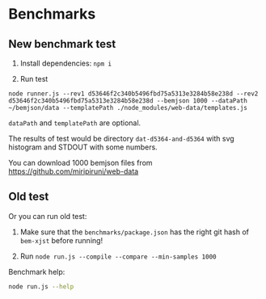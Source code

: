 # Benchmarks

## New benchmark test

1. Install dependencies: `npm i`

2. Run test

`node runner.js --rev1 d53646f2c340b5496fbd75a5313e3284b58e238d --rev2 d53646f2c340b5496fbd75a5313e3284b58e238d --bemjson 1000 --dataPath ~/bemjson/data --templatePath ./node_modules/web-data/templates.js`

`dataPath` and `templatePath` are optional.

The results of test would be directory `dat-d5364-and-d5364` with svg histogram and STDOUT with some numbers.

You can download 1000 bemjson files from https://github.com/miripiruni/web-data


## Old test

Or you can run old test:

1. Make sure that the `benchmarks/package.json` has the right git hash of `bem-xjst` before running!

2. Run `node run.js --compile --compare --min-samples 1000`


Benchmark help:
```bash
node run.js --help
```
